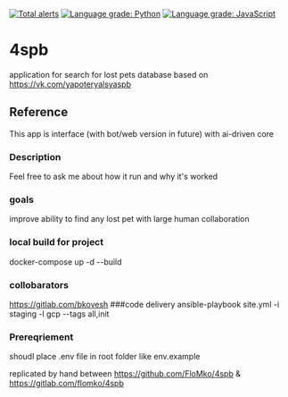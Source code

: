 [![Total alerts](https://img.shields.io/lgtm/alerts/g/FloMko/4spb.svg?logo=lgtm&logoWidth=18)](https://lgtm.com/projects/g/FloMko/4spb/alerts/)
[![Language grade: Python](https://img.shields.io/lgtm/grade/python/g/FloMko/4spb.svg?logo=lgtm&logoWidth=18)](https://lgtm.com/projects/g/FloMko/4spb/context:python)
[![Language grade: JavaScript](https://img.shields.io/lgtm/grade/javascript/g/FloMko/4spb.svg?logo=lgtm&logoWidth=18)](https://lgtm.com/projects/g/FloMko/4spb/context:javascript)
# 4spb
application for search for lost pets
database based on https://vk.com/yapoteryalsyaspb
## Reference
This app is interface (with bot/web version in future) with ai-driven core  
### Description
Feel free to ask me about how it run and why it's worked
### goals
improve ability to find any lost pet with large human collaboration
### local build for project
docker-compose up -d --build
### collobarators
<https://gitlab.com/bkovesh>
###code delivery
ansible-playbook site.yml -i staging -l gcp --tags all,init
### Prereqriement
shoudl place .env file in root folder like env.example

replicated by hand between <https://github.com/FloMko/4spb> & <https://gitlab.com/flomko/4spb>